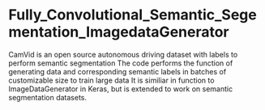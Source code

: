 # Fully_Convolutional_Semantic_Segementation_ImagedataGenerator
CamVid is an open source autonomous driving dataset with labels to perform semantic segmentation
The code performs the function of generating data and corresponding semantic labels in batches of customizable size to train large data
It is similiar in function to ImageDataGenerator in Keras, but is extended to work on semantic segmentation datasets.
